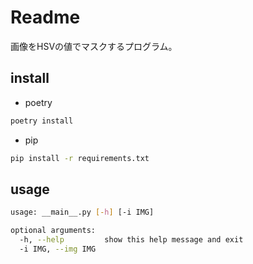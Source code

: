 # Readme

画像をHSVの値でマスクするプログラム。

## install

- poetry
```bash
poetry install 
```
- pip
```bash
pip install -r requirements.txt
```
## usage

```bash
usage: __main__.py [-h] [-i IMG]

optional arguments:
  -h, --help         show this help message and exit
  -i IMG, --img IMG
```